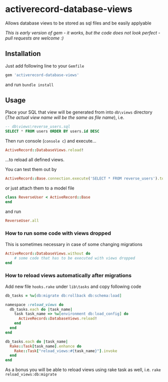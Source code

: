 activerecord-database-views
===========================

Allows database views to be stored as sql files and be easily applyable

*This is early version of gem - it works, but the code does not look perfect - pull requests are welcome :)*

Installation
------------

Just add following line to your `Gemfile`

```ruby
gem 'activerecord-database-views'
```

and run `bundle install`

Usage
-----

Place your SQL that view will be generated from into `db\views` directory (*The actual view name will be the same as file name*), i.e.

```sql
-- db\views\reverse_users.sql
SELECT * FROM users ORDER BY users.id DESC
```

Then run console (`console c`) and execute...

```ruby
ActiveRecord::DatabaseViews.reload!
```

...to reload all defined views.

You can test them out by

```ruby
ActiveRecord::Base.connection.execute('SELECT * FROM reverse_users').to_a
```

or just attach them to a model file

```ruby
class ReverseUser < ActiveRecord::Base
end
```

and run

```ruby
ReverseUser.all
```

### How to run some code with views dropped

This is sometimes necessary in case of some changing migrations

```ruby
ActiveRecord::DatabaseViews.without do
    # some code that has to be executed with views dropped
end
```

### How to reload views automatically after migrations

Add new file `hooks.rake` under `lib\tasks` and copy following code

```ruby
db_tasks = %w[db:migrate db:rollback db:schema:load]

namespace :reload_views do
  db_tasks.each do |task_name|
    task task_name => %w[environment db:load_config] do
      ActiveRecord::DatabaseViews.reload!
    end
  end
end

db_tasks.each do |task_name|
  Rake::Task[task_name].enhance do
    Rake::Task["reload_views:#{task_name}"].invoke
  end
end
```

As a bonus you will be able to reload views using rake task as well, i.e. `rake reload_views:db:migrate`
